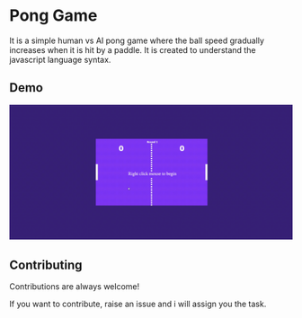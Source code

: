 
# Pong Game

It is a simple human vs AI pong game where the ball speed gradually increases when it is hit by a paddle. It is created to understand the javascript language syntax.


## Demo
![](https://github.com/iambijayd/Pong-Game/blob/main/Demo/pong.gif)

## Contributing

Contributions are always welcome!

If you want to contribute, raise an issue and i will assign you the task.


